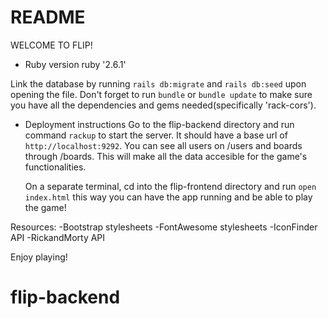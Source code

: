 # README
WELCOME TO FLIP!

* Ruby version
    ruby '2.6.1'

Link the database by running `rails db:migrate` and `rails db:seed` upon opening the file. Don't forget to run `bundle` or `bundle update` to make sure you have all the dependencies and gems needed(specifically 'rack-cors').

* Deployment instructions
    Go to the flip-backend directory and run command `rackup` to start the server. It should have a base url of `http://localhost:9292`.
    You can see all users on /users and boards through /boards. This will make all the data accesible for the game's functionalities.

    On a separate terminal, cd into the flip-frontend directory and run `open index.html` this way you can have the app running and be able to play the game!

Resources:
    -Bootstrap stylesheets
    -FontAwesome stylesheets
    -IconFinder API
    -RickandMorty API

Enjoy playing!
# flip-backend
